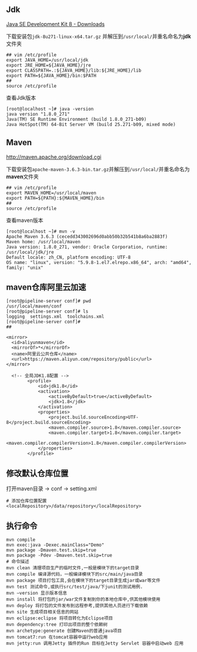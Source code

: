 ## Jdk

[Java SE Development Kit 8 - Downloads](http://www.oracle.com/technetwork/java/javase/downloads/jdk8-downloads-2133151.html)

下载安装包`jdk-8u271-linux-x64.tar.gz` 并解压到`/usr/local/`并重名命名为**jdk**文件夹

```shell
## vim /etc/profile
export JAVA_HOME=/usr/local/jdk
export JRE_HOME=${JAVA_HOME}/jre  
export CLASSPATH=.:${JAVA_HOME}/lib:${JRE_HOME}/lib  
export PATH=${JAVA_HOME}/bin:$PATH
##
source /etc/profile
```

查看Jdk版本

```shell
[root@localhost ~]# java -version
java version "1.8.0_271"
Java(TM) SE Runtime Environment (build 1.8.0_271-b09)
Java HotSpot(TM) 64-Bit Server VM (build 25.271-b09, mixed mode)
```

## Maven

http://maven.apache.org/download.cgi

下载安装包`apache-maven-3.6.3-bin.tar.gz`并解压到`/usr/local/`并重名命名为**maven**文件夹

```shell
## vim /etc/profile
export MAVEN_HOME=/usr/local/maven
export PATH=${PATH}:${MAVEN_HOME}/bin
## 
source /etc/profile
```

查看maven版本

```shell
[root@localhost ~]# mvn -v
Apache Maven 3.6.3 (cecedd343002696d0abb50b32b541b8a6ba2883f)
Maven home: /usr/local/maven
Java version: 1.8.0_271, vendor: Oracle Corporation, runtime: /usr/local/jdk/jre
Default locale: zh_CN, platform encoding: UTF-8
OS name: "linux", version: "5.9.8-1.el7.elrepo.x86_64", arch: "amd64", family: "unix"
```

## maven仓库阿里云加速



```
[root@pipeline-server conf]# pwd
/usr/local/maven/conf
[root@pipeline-server conf]# ls
logging  settings.xml  toolchains.xml
[root@pipeline-server conf]#
##

<mirror>
  <id>aliyunmaven</id>
  <mirrorOf>*</mirrorOf>
  <name>阿里云公共仓库</name>
  <url>https://maven.aliyun.com/repository/public</url>
</mirror>
```



```shell
  <!-- 全局JDK1.8配置 -->
        <profile>
            <id>jdk1.8</id>
            <activation>
                <activeByDefault>true</activeByDefault>
                <jdk>1.8</jdk>
            </activation>
            <properties>
                <project.build.sourceEncoding>UTF-8</project.build.sourceEncoding>
                <maven.compiler.source>1.8</maven.compiler.source>
                <maven.compiler.target>1.8</maven.compiler.target>
                <maven.compiler.compilerVersion>1.8</maven.compiler.compilerVersion>
            </properties>
        </profile>
```





## 修改默认仓库位置

打开maven目录 -> conf -> setting.xml

```shell
# 添加仓库位置配置
<localRepository>/data/repository</localRepository>
```

## 执行命令

```shell
mvn compile
mvn exec:java -Dexec.mainClass="Demo"
mvn package -Dmaven.test.skip=true
mvn package -Pdev -Dmaven.test.skip=true
# 命令描述
mvn clean 清理项⽬⽣产的临时⽂件,⼀般是模块下的target⽬录
mvn compile 编译源代码，⼀般编译模块下的src/main/java⽬录
mvn package 项⽬打包⼯具,会在模块下的target⽬录⽣成jar或war等⽂件
mvn test 测试命令,或执⾏src/test/java/下junit的测试⽤例.
mvn –version 显示版本信息
mvn install 将打包的jar/war⽂件复制到你的本地仓库中,供其他模块使⽤
mvn deploy 将打包的⽂件发布到远程参考,提供其他⼈员进⾏下载依赖
mvn site ⽣成项⽬相关信息的⽹站
mvn eclipse:eclipse 将项⽬转化为Eclipse项⽬
mvn dependency:tree 打印出项⽬的整个依赖树
mvn archetype:generate 创建Maven的普通java项⽬
mvn tomcat7:run 在tomcat容器中运⾏web应⽤
mvn jetty:run 调⽤Jetty 插件的Run ⽬标在Jetty Servlet 容器中启动web 应⽤
```
